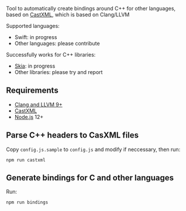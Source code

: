Tool to automatically create bindings around C++ for other languages,
based on [CastXML](https://github.com/CastXML/CastXML),
which is based on Clang/LLVM

Supported languages:
* Swift: in progress
* Other languages: please contribute

Successfully works for C++ libraries:
* [Skia](https://github.com/google/skia): in progress
* Other libraries: please try and report

## Requirements

* [Clang and LLVM 9+](http://releases.llvm.org/download.html)
* [CastXML](https://github.com/CastXML/CastXML)
* [Node.js](https://nodejs.org) 12+

## Parse C++ headers to CasXML files

Copy `config.js.sample` to `config.js` and modify if neccessary, then run:

```
npm run castxml
```

## Generate bindings for C and other languages

Run:

```
npm run bindings
```

